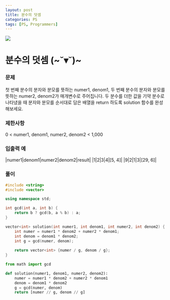```yaml
---
layout: post
title: 분수의 덧셈
categories: PS
tags: [PS, Programmers]
---
```


<img src="https://programmers.co.kr/assets/img-meta-programmers-86b32ab1929330ced348f75cf9a8033cbf8da3e78611d80f05dc3a321927f13b.png" />

# 분수의 덧셈 (~˘▾˘)~

### 문제

첫 번째 분수의 분자와 분모를 뜻하는 numer1, denom1, 두 번째 분수의 분자와 분모를 뜻하는 numer2, denom2가 매개변수로 주어집니다. 두 분수를 더한 값을 기약 분수로 나타냈을 때 분자와 분모를 순서대로 담은 배열을 return 하도록 solution 함수를 완성해보세요.

### 제한사항

0 < numer1, denom1, numer2, denom2 < 1,000

### 입출력 예

|numer1|denom1|numer2|denom2|result|
|1|2|3|4|[5, 4]|
|9|2|1|3|[29, 6]|

### 풀이
```c++
#include <string>
#include <vector>

using namespace std;

int gcd(int a, int b) {
    return b ? gcd(b, a % b) : a; 
}

vector<int> solution(int numer1, int denom1, int numer2, int denom2) {
    int numer = numer1 * denom2 + numer2 * denom1;
    int denom = denom1 * denom2;
    int g = gcd(numer, denom);
    
    return vector<int> {numer / g, denom / g};
}
```

```python
from math import gcd

def solution(numer1, denom1, numer2, denom2):
    numer = numer1 * denom2 + numer2 * denom1
    denom = denom1 * denom2
    g = gcd(numer, denom)
    return [numer // g, denom // g]
```

